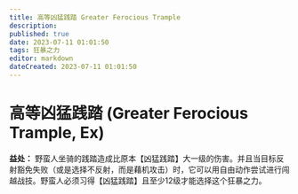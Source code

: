 ```yaml
---
title: 高等凶猛践踏 Greater Ferocious Trample
description: 
published: true
date: 2023-07-11 01:01:50
tags: 狂暴之力
editor: markdown
dateCreated: 2023-07-11 01:01:50
---
```


# 高等凶猛践踏 (Greater Ferocious Trample, Ex)

**益处：** 野蛮人坐骑的践踏造成比原本【凶猛践踏】大一级的伤害。并且当目标反射豁免失败（或是选择不反射，而是藉机攻击）时，它可以用自由动作尝试进行闯越战技。野蛮人必须习得【凶猛践踏】且至少12级才能选择这个狂暴之力。
